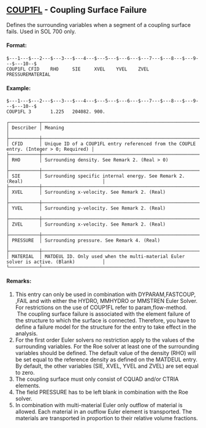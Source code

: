## [COUP1FL](https://help.hexagonmi.com/bundle/MSC_Nastran_2022.4/page/Nastran_Combined_Book/qrg/bulkc2/TOC.COUP1FL.xhtml) - Coupling Surface Failure

Defines the surrounding variables when a segment of a coupling surface fails. Used in SOL 700 only.

#### Format:

```nastran
$---1---$---2---$---3---$---4---$---5---$---6---$---7---$---8---$---9---$---10--$
COUP1FL CFID    RHO     SIE     XVEL    YVEL    ZVEL    PRESSUREMATERIAL        
```

#### Example:

```nastran
$---1---$---2---$---3---$---4---$---5---$---6---$---7---$---8---$---9---$---10--$
COUP1FL 3       1.225   204082. 900.                                            
```

```text
┌───────────┬────────────────────────────────────────────────────────────────────────────────────────┐
│ Describer │ Meaning                                                                                │
├───────────┼────────────────────────────────────────────────────────────────────────────────────────┤
│ CFID      │ Unique ID of a COUP1FL entry referenced from the COUPLE entry. (Integer > 0; Required) │
├───────────┼────────────────────────────────────────────────────────────────────────────────────────┤
│ RHO       │ Surrounding density. See Remark 2. (Real > 0)                                          │
├───────────┼────────────────────────────────────────────────────────────────────────────────────────┤
│ SIE       │ Surrounding specific internal energy. See Remark 2. (Real)                             │
├───────────┼────────────────────────────────────────────────────────────────────────────────────────┤
│ XVEL      │ Surrounding x-velocity. See Remark 2. (Real)                                           │
├───────────┼────────────────────────────────────────────────────────────────────────────────────────┤
│ YVEL      │ Surrounding y-velocity. See Remark 2. (Real)                                           │
├───────────┼────────────────────────────────────────────────────────────────────────────────────────┤
│ ZVEL      │ Surrounding x-velocity. See Remark 2. (Real)                                           │
├───────────┼────────────────────────────────────────────────────────────────────────────────────────┤
│ PRESSURE  │ Surrounding pressure. See Remark 4. (Real)                                             │
├───────────┼────────────────────────────────────────────────────────────────────────────────────────┤
│ MATERIAL  │ MATDEUL ID. Only used when the multi-material Euler solver is active. (Blank)          │
└───────────┴────────────────────────────────────────────────────────────────────────────────────────┘
```

#### Remarks:

1. This entry can only be used in combination with DYPARAM,FASTCOUP, ,FAIL and with either the HYDRO, MMHYDRO or MMSTREN Euler Solver. For restrictions on the use of COUP1FL refer to param,flow-method.  The coupling surface failure is associated with the element failure of the structure to which the surface is connected. Therefore, you have to define a failure model for the structure for the entry to take effect in the analysis.
2. For the first order Euler solvers no restriction apply to the values of the surrounding variables. For the Roe solver at least one of the surrounding variables should be defined. The default value of the density (RHO) will be set equal to the reference density as defined on the MATDEUL entry. By default, the other variables (SIE, XVEL, YVEL and ZVEL) are set equal to zero.
3. The coupling surface must only consist of CQUAD and/or CTRIA elements.
4. The field PRESSURE has to be left blank in combination with the Roe solver.
5. In combination with multi-material Euler only outflow of material is allowed. Each material in an outflow Euler element is transported. The materials are transported in proportion to their relative volume fractions.
